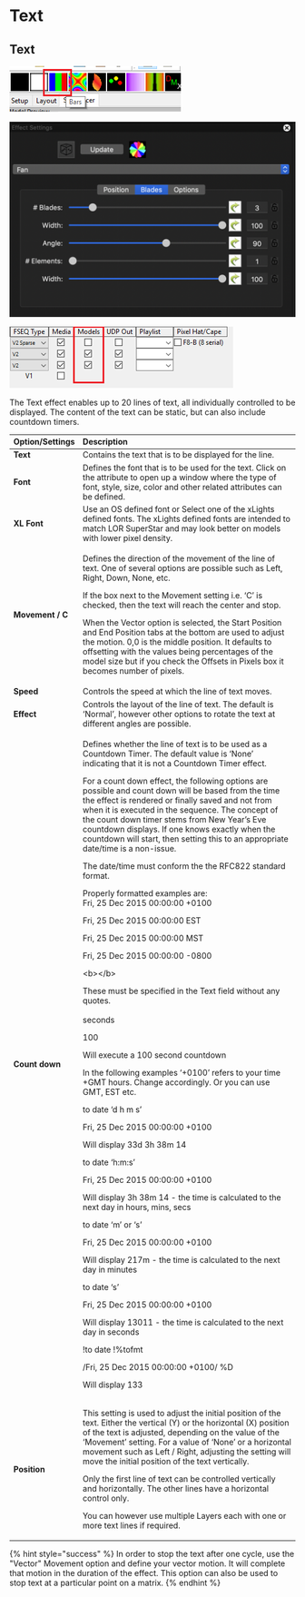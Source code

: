 # Text

## Text

![Icon](../../.gitbook/assets/image%20%28167%29.png)

![Sequencer Grid](../../.gitbook/assets/image%20%28133%29.png)

![](../../.gitbook/assets/image%20%28193%29.png)

The Text effect enables up to 20 lines of text, all individually controlled to be displayed. The content of the text can be static, but can also include countdown timers.

<table>
  <thead>
    <tr>
      <th style="text-align:left">Option/Settings</th>
      <th style="text-align:left">Description</th>
    </tr>
  </thead>
  <tbody>
    <tr>
      <td style="text-align:left"><b>Text</b>
      </td>
      <td style="text-align:left">Contains the text that is to be displayed for the line.</td>
    </tr>
    <tr>
      <td style="text-align:left"><b>Font</b>
      </td>
      <td style="text-align:left">Defines the font that is to be used for the text. Click on the attribute
        to open up a window where the type of font, style, size, color and other
        related attributes can be defined.</td>
    </tr>
    <tr>
      <td style="text-align:left"><b>XL Font</b>
      </td>
      <td style="text-align:left">Use an OS defined font or Select one of the xLights defined fonts. The
        xLights defined fonts are intended to match LOR SuperStar and may look
        better on models with lower pixel density.</td>
    </tr>
    <tr>
      <td style="text-align:left"><b>Movement / C</b>
      </td>
      <td style="text-align:left">
        <p>Defines the direction of the movement of the line of text. One of several
          options are possible such as Left, Right, Down, None, etc.</p>
        <p>If the box next to the Movement setting i.e. &#x2018;C&#x2019; is checked,
          then the text will reach the center and stop.</p>
        <p></p>
        <p>When the Vector option is selected, the Start Position and End Position
          tabs at the bottom are used to adjust the motion. 0,0 is the middle position.
          It defaults to offsetting with the values being percentages of the model
          size but if you check the Offsets in Pixels box it becomes number of pixels.</p>
      </td>
    </tr>
    <tr>
      <td style="text-align:left"><b>Speed</b>
      </td>
      <td style="text-align:left">Controls the speed at which the line of text moves.</td>
    </tr>
    <tr>
      <td style="text-align:left"><b>Effect</b>
      </td>
      <td style="text-align:left">Controls the layout of the line of text. The default is &#x2018;Normal&#x2019;,
        however other options to rotate the text at different angles are possible.</td>
    </tr>
    <tr>
      <td style="text-align:left"><b>Count down</b>
      </td>
      <td style="text-align:left">
        <p>Defines whether the line of text is to be used as a Countdown Timer. The
          default value is &#x2018;None&#x2019; indicating that it is not a Countdown
          Timer effect.</p>
        <p></p>
        <p>For a count down effect, the following options are possible and count
          down will be based from the time the effect is rendered or finally saved
          and not from when it is executed in the sequence. The concept of the count
          down timer stems from New Year&#x2019;s Eve countdown displays. If one
          knows exactly when the countdown will start, then setting this to an appropriate
          date/time is a non-issue.
          <br />
        </p>
        <p>The date/time must conform the the RFC822 standard format.</p>
        <p>Properly formatted examples are:
          <br />Fri, 25 Dec 2015 00:00:00 +0100</p>
        <p>Fri, 25 Dec 2015 00:00:00 EST</p>
        <p>Fri, 25 Dec 2015 00:00:00 MST</p>
        <p>Fri, 25 Dec 2015 00:00:00 -0800</p>
        <p>&lt;b&gt;&lt;/b&gt;</p>
        <p>These must be specified in the Text field without any quotes.
          <br />
          <br />seconds</p>
        <p>100</p>
        <p>Will execute a 100 second countdown
          <br />
        </p>
        <p>In the following examples &#x2018;+0100&#x2019; refers to your time +GMT
          hours. Change accordingly. Or you can use GMT, EST etc.</p>
        <p></p>
        <p>to date &#x2018;d h m s&#x2019;</p>
        <p>Fri, 25 Dec 2015 00:00:00 +0100</p>
        <p>Will display 33d 3h 38m 14</p>
        <p></p>
        <p>to date &#x2018;h:m:s&#x2019;</p>
        <p>Fri, 25 Dec 2015 00:00:00 +0100</p>
        <p>Will display 3h 38m 14 - the time is calculated to the next day in hours,
          mins, secs</p>
        <p></p>
        <p>to date &#x2018;m&#x2019; or &#x2018;s&#x2019;</p>
        <p>Fri, 25 Dec 2015 00:00:00 +0100</p>
        <p>Will display 217m - the time is calculated to the next day in minutes</p>
        <p></p>
        <p>to date &#x2018;s&#x2019;</p>
        <p>Fri, 25 Dec 2015 00:00:00 +0100</p>
        <p>Will display 13011 - the time is calculated to the next day in seconds</p>
        <p></p>
        <p>!to date !%tofmt</p>
        <p>/Fri, 25 Dec 2015 00:00:00 +0100/ %D</p>
        <p>Will display 133
          <br />
        </p>
      </td>
    </tr>
    <tr>
      <td style="text-align:left"><b>Position</b>
      </td>
      <td style="text-align:left">
        <p>This setting is used to adjust the initial position of the text. Either
          the vertical (Y) or the horizontal (X) position of the text is adjusted,
          depending on the value of the &#x2018;Movement&#x2019; setting. For a value
          of &#x2018;None&#x2019; or a horizontal movement such as Left / Right,
          adjusting the setting will move the initial position of the text vertically.
          <br
          />
        </p>
        <p>Only the first line of text can be controlled vertically and horizontally.
          The other lines have a horizontal control only.
          <br />
        </p>
        <p>You can however use multiple Layers each with one or more text lines if
          required.</p>
      </td>
    </tr>
  </tbody>
</table>{% hint style="success" %}
In order to stop the text after one cycle, use the "Vector" Movement option and define your vector motion.  It will complete that motion in the duration of the effect. This option can also be used to stop text at a particular point on a matrix.
{% endhint %}

